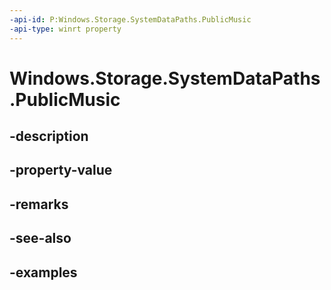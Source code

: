 ```yaml
---
-api-id: P:Windows.Storage.SystemDataPaths.PublicMusic
-api-type: winrt property
---
```


<!-- Property syntax.
public string PublicMusic { get; }
-->

# Windows.Storage.SystemDataPaths.PublicMusic

## -description

## -property-value

## -remarks

## -see-also

## -examples

